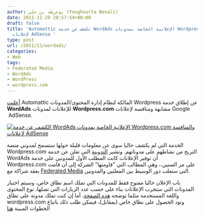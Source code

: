 ```yaml
---
author: يوغرطة بن علي (Youghourta Benali)
date: 2011-11-29 20:57:54+00:00
draft: false
title: 'Automattic تكشف عن خدمة WordAds الإعلانية الخاصة بمدونات Wordpress.com والمنافسة
  لإعلانات AdSense '
type: post
url: /2011/11/wordads/
categories:
- Web
tags:
- Federated Media
- WordAds
- WordPress
- wordpress.com
---
```


[أعلنت](http://en.blog.wordpress.com/2011/11/29/wordads/) Automattic المالكة لنظام إدارة المحتوى/المدونات Wordpress عن إطلاق خدمة **WordAds** للإعلانات لمدونات **Wordpress.com** مشابهة ومنافسة لإعلانات Google  AdSense.




[![الكشف عن خدمة WordAds الإعلانية الخاصة بمدونات Wordpress.com والمنافسة لإعلانات AdSense  ](http://www.it-scoop.com/wp-content/uploads/2011/11/wordpress-Federated-Media.jpg)
](http://www.it-scoop.com/2011/11/wordads/)




الخدمة التي لم يكشف حاليا سوى عن معلومات قليلة حولها ستسمح لمدوني منصة Wordpress.com التربح من نشاطهم على مدوناتهم. وتشير [التدوينة](http://en.blog.wordpress.com/2011/11/29/wordads/) التي تعلن عن خدمة WordAds أن توفير الإعلانات كانت المطلب الأول للمدونين على خدمة Wordpress.com على مر السنين.، وهي المطالب التي "قاومتها" الشركة إلى أن قامت بعقد شراكة مع [Federated Media](http://www.federatedmedia.net/) التي ستعلب دور الوسيط بين المعلنين والمدونين.




باب الإعلان حاليا مفتوح فقط للمدونات التي تملك اسم نطاق خاص، وسيتم اختيار المدونات التي ستجرب الإعلانات بناء على حسب عدد الزيارات التي تصلها، نوع المحتوى واللغة المستخدمة مثلما توضحه [هذه الصفحة](http://en.wordpress.com/apply-for-wordads/). أما إن كنت تملك مدونة على نطاق wordpress.com وتود الحصول على نطاق خاص (بمقابل)، فيمكن طلب ذلك باتباع الخطوات المبينة [هنا](http://en.support.wordpress.com/domain-mapping/)
